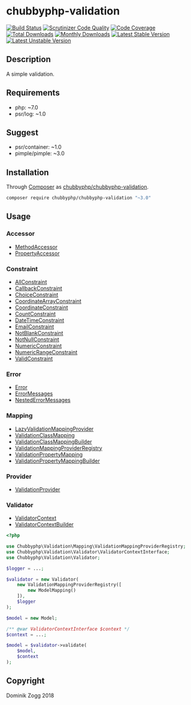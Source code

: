 # chubbyphp-validation

[![Build Status](https://api.travis-ci.org/chubbyphp/chubbyphp-validation.png?branch=master)](https://travis-ci.org/chubbyphp/chubbyphp-validation)
[![Scrutinizer Code Quality](https://scrutinizer-ci.com/g/chubbyphp/chubbyphp-validation/badges/quality-score.png?b=master)](https://scrutinizer-ci.com/g/chubbyphp/chubbyphp-validation/?branch=master)
[![Code Coverage](https://scrutinizer-ci.com/g/chubbyphp/chubbyphp-validation/badges/coverage.png?b=master)](https://scrutinizer-ci.com/g/chubbyphp/chubbyphp-validation/?branch=master)
[![Total Downloads](https://poser.pugx.org/chubbyphp/chubbyphp-validation/downloads.png)](https://packagist.org/packages/chubbyphp/chubbyphp-validation)
[![Monthly Downloads](https://poser.pugx.org/chubbyphp/chubbyphp-validation/d/monthly)](https://packagist.org/packages/chubbyphp/chubbyphp-validation)
[![Latest Stable Version](https://poser.pugx.org/chubbyphp/chubbyphp-validation/v/stable.png)](https://packagist.org/packages/chubbyphp/chubbyphp-validation)
[![Latest Unstable Version](https://poser.pugx.org/chubbyphp/chubbyphp-validation/v/unstable)](https://packagist.org/packages/chubbyphp/chubbyphp-validation)

## Description

A simple validation.

## Requirements

 * php: ~7.0
 * psr/log: ~1.0

## Suggest

 * psr/container: ~1.0
 * pimple/pimple: ~3.0

## Installation

Through [Composer](http://getcomposer.org) as [chubbyphp/chubbyphp-validation][1].

```sh
composer require chubbyphp/chubbyphp-validation "~3.0"
```

## Usage

### Accessor

 * [MethodAccessor][2]
 * [PropertyAccessor][3]
 
### Constraint

 * [AllConstraint][101]
 * [CallbackConstraint][102]
 * [ChoiceConstraint][103]
 * [CoordinateArrayConstraint][104]
 * [CoordinateConstraint][105]
 * [CountConstraint][106]
 * [DateTimeConstraint][107]
 * [EmailConstraint][108]
 * [NotBlankConstraint][109]
 * [NotNullConstraint][110]
 * [NumericConstraint][112]
 * [NumericRangeConstraint][112]
 * [ValidConstraint][113]

### Error

 * [Error][4]
 * [ErrorMessages][5]
 * [NestedErrorMessages][6]
 
### Mapping

 * [LazyValidationMappingProvider][7]
 * [ValidationClassMapping][8]
 * [ValidationClassMappingBuilder][9]
 * [ValidationMappingProviderRegistry][10]
 * [ValidationPropertyMapping][11]
 * [ValidationPropertyMappingBuilder][12]

### Provider

 * [ValidationProvider][13]

### Validator

 * [ValidatorContext][14]
 * [ValidatorContextBuilder][15]

```php
<?php

use Chubbyphp\Validation\Mapping\ValidationMappingProviderRegistry;
use Chubbyphp\Validation\Validator\ValidatorContextInterface;
use Chubbyphp\Validation\Validator;

$logger = ...;

$validator = new Validator(
    new ValidationMappingProviderRegistry([
        new ModelMapping()
    ]),
    $logger
);

$model = new Model;

/** @var ValidatorContextInterface $context */
$context = ...;

$model = $validator->validate(
    $model,
    $context
);
```

## Copyright

Dominik Zogg 2018


[1]: https://packagist.org/packages/chubbyphp/chubbyphp-validation

[2]: doc/Accessor/MethodAccessor.md
[3]: doc/Accessor/PropertyAccessor.md

[101]: doc/Constraint/AllConstraint.md
[102]: doc/Constraint/CallbackConstraint.md
[103]: doc/Constraint/ChoiceConstraint.md
[104]: doc/Constraint/CoordinateArrayConstraint.md
[105]: doc/Constraint/CoordinateConstraint.md
[106]: doc/Constraint/CountConstraint.md
[107]: doc/Constraint/DateTimeConstraint.md
[108]: doc/Constraint/EmailConstraint.md
[109]: doc/Constraint/NotBlankConstraint.md
[110]: doc/Constraint/NotNullConstraint.md
[112]: doc/Constraint/NumericConstraint.md
[112]: doc/Constraint/NumericRangeConstraint.md
[113]: doc/Constraint/ValidConstraint.md

[4]: doc/Error/Error.md
[5]: doc/Error/ErrorMessages.md
[6]: doc/Error/NestedErrorMessages.md

[7]: doc/Mapping/LazyValidationMappingProvider.md
[8]: doc/Mapping/ValidationClassMapping.md
[9]: doc/Mapping/ValidationClassMappingBuilder.md
[10]: doc/Mapping/ValidationMappingProviderRegistry.md
[11]: doc/Mapping/ValidationPropertyMapping.md
[12]: doc/Mapping/ValidationPropertyMappingBuilder.md

[13]: doc/Provider/ValidationProvider.md

[14]: doc/Validator/ValidatorContext.md
[15]: doc/Validator/ValidatorContextBuilder.md
